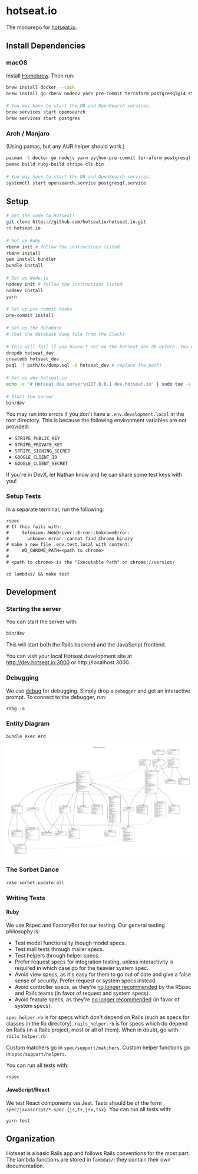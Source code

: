 # hotseat.io

The monorepo for [hotseat.io](https://hotseat.io).

## Install Dependencies

### macOS

Install [Homebrew](https://brew.sh/). Then run:

```sh
brew install docker --cask
brew install go rbenv nodenv yarn pre-commit terraform postgresql@14 stripe/stripe-cli/stripe opensearch serverless

# You may have to start the DB and OpenSearch services:
brew services start opensearch
brew services start postgres
```

### Arch / Manjaro

(Using pamac, but any AUR helper should work.)

```sh
pacman -S docker go nodejs yarn python-pre-commit terraform postgresql opensearch
pamac build ruby-build stripe-cli-bin

# You may have to start the DB and OpenSearch services:
systemctl start opensearch.service postgresql.service
```

## Setup

```sh
# Get the code to Hotseat!
git clone https://github.com/hotseatio/hotseat.io.git
cd hotseat.io

# Set up Ruby
rbenv init # follow the instructions listed
rbenv install
gem install bundler
bundle install

# Set up Node.js
nodenv init # follow the instructions listed
nodenv install
yarn

# Set up pre-commit hooks
pre-commit install

# Set up the database
# (Get the database dump file from the Slack)

# This will fail if you haven't set up the hotseat_dev db before. You can skip if so!
dropdb hotseat_dev
createdb hotseat_dev
psql -f path/to/dump.sql -d hotseat_dev # replace the path!

# Set up dev.hotseat.io
echo -e "# Hotseat dev server\n127.0.0.1 dev.hotseat.io" | sudo tee -a /etc/hosts

# Start the server
bin/dev
```

You may run into errors if you don't have a `.env.development.local` in the root directory. This is because the following environment variables are not provided:

- `STRIPE_PUBLIC_KEY`
- `STRIPE_PRIVATE_KEY`
- `STRIPE_SIGNING_SECRET`
- `GOOGLE_CLIENT_ID`
- `GOOGLE_CLIENT_SECRET`

If you're in DevX, let Nathan know and he can share some test keys with you!

### Setup Tests

In a separate terminal, run the following:

```
rspec
# If this fails with:
#     Selenium::WebDriver::Error::UnknownError:
#       unknown error: cannot find Chrome binary
# make a new file .env.test.local with content:
#     WD_CHROME_PATH=<path to chrome>
#
# <path to chrome> is the "Executable Path" on chrome://version/

cd lambdas/ && make test
```

## Development

### Starting the server

You can start the server with:

```sh
bin/dev
```

This will start both the Rails backend and the JavaScript frontend.

You can visit your local Hotseat development site at http://dev.hotseat.io:3000 or http://localhost:3000.

### Debugging

We use [debug](https://github.com/ruby/debug) for debugging. Simply drop a `debugger` and get an interactive prompt. To connect to the debugger, run:

```
rdbg -a
```

### Entity Diagram

```
bundle exec erd
```

![](docs/entity-relationship-diagram.png)

### The Sorbet Dance

```sh
rake sorbet:update:all
```

### Writing Tests

#### Ruby

We use Rspec and FactoryBot for our testing. Our general testing philosophy is:

- Test model functionality though model specs.
- Test mail tests through mailer specs.
- Test helpers through helper specs.
- Prefer request specs for integration testing, unless interactivity is required in which case go for the heavier system spec.
- Avoid view specs, as it's easy for them to go out of date and give a false sense of security. Prefer request or system specs instead.
- Avoid controller specs, as they're [no longer recommended](https://rspec.info/blog/2016/07/rspec-3-5-has-been-released/#rails-support-for-rails-5) by the RSpec and Rails teams (in favor of request and system specs).
- Avoid feature specs, as they're [no longer recommended](https://rspec.info/blog/2017/10/rspec-3-7-has-been-released/#rails-actiondispatchsystemtest-integration-system-specs) (in favor of system specs).

`spec_helper.rb` is for specs which don't depend on Rails (such as specs for classes in the lib directory). `rails_helper.rb` is for specs which do depend on Rails (in a Rails project, most or all of them). When in doubt, go with `rails_helper.rb`

Custom matchers go in `spec/support/matchers`. Custom helper functions go in `spec/support/helpers`.

You can run all tests with:

```
rspec
```

#### JavaScript/React

We test React components via Jest. Tests should be of the form `spec/javascript/*.spec.{js,ts,jsx,tsx}`. You can run all tests with:

```
yarn test
```

## Organization

Hotseat is a basic Rails app and follows Rails conventions for the most part. The lambda functions are stored in `lambdas/`; they contain their own documentation.
